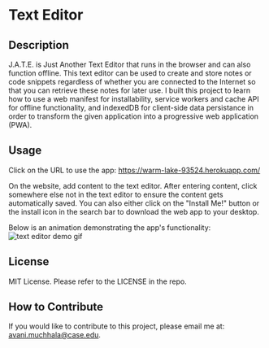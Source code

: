 # Text Editor

## Description

J.A.T.E. is Just Another Text Editor that runs in the browser and can also function offline. This text editor can be used to create and store notes or code snippets regardless of whether you are connected to the Internet so that you can retrieve these notes for later use. I built this project to learn how to use a web manifest for installability, service workers and cache API for offline functionality, and indexedDB for client-side data persistance in order to transform the given application into a progressive web application (PWA).

## Usage

Click on the URL to use the app: https://warm-lake-93524.herokuapp.com/

On the website, add content to the text editor. After entering content, click somewhere else not in the text editor to ensure the content gets automatically saved. You can also either click on the "Install Me!" button or the install icon in the search bar to download the web app to your desktop.

Below is an animation demonstrating the app's functionality:
![text editor demo gif](./assets/text-editor-demo.gif)

## License

MIT License. Please refer to the LICENSE in the repo.

## How to Contribute

If you would like to contribute to this project, please email me at: avani.muchhala@case.edu.